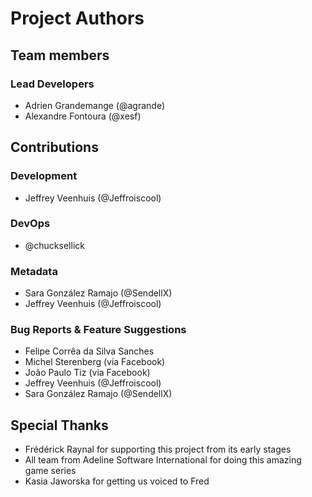 # Project Authors
## Team members
### Lead Developers
* Adrien Grandemange (@agrande)
* Alexandre Fontoura (@xesf)

## Contributions
### Development
* Jeffrey Veenhuis (@Jeffroiscool)

### DevOps
* @chucksellick

### Metadata
* Sara González Ramajo (@SendellX)
* Jeffrey Veenhuis (@Jeffroiscool)

### Bug Reports & Feature Suggestions
* Felipe Corrêa da Silva Sanches
* Michel Sterenberg (via Facebook)
* João Paulo Tiz (via Facebook)
* Jeffrey Veenhuis (@Jeffroiscool)
* Sara González Ramajo (@SendellX)

## Special Thanks
* Frédérick Raynal for supporting this project from its early stages
* All team from Adeline Software International for doing this amazing game series
* Kasia Jaworska for getting us voiced to Fred
